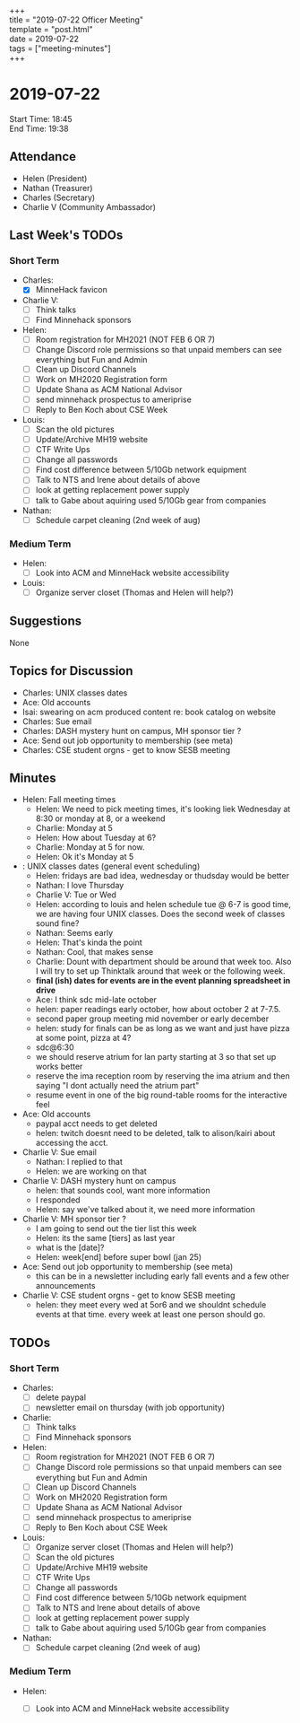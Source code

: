 +++  
title = "2019-07-22 Officer Meeting"  
template = "post.html"  
date = 2019-07-22  
tags = ["meeting-minutes"]  
+++  
# 2019-07-22

Start Time: 18:45  
End Time:   19:38  

## Attendance
- Helen     (President)
- Nathan    (Treasurer)
- Charles   (Secretary)
- Charlie V (Community Ambassador)


## Last Week's TODOs
### Short Term
 - Charles:
     - [x] MinneHack favicon
 - Charlie V:
     - [ ] Think talks
     - [ ] Find Minnehack sponsors
 - Helen:
     - [ ] Room registration for MH2021 (NOT FEB 6 OR 7)
     - [ ] Change Discord role permissions so that unpaid members can see everything but Fun and Admin
     - [ ] Clean up Discord Channels
     - [ ] Work on MH2020 Registration form
     - [ ] Update Shana as ACM National Advisor
     - [ ] send minnehack prospectus to ameriprise
     - [ ] Reply to Ben Koch about CSE Week
 - Louis:
     - [ ] Scan the old pictures
     - [ ] Update/Archive MH19 website
     - [ ]  CTF Write Ups
     - [ ] Change all passwords
     - [ ] Find cost difference between 5/10Gb network equipment
     - [ ] Talk to NTS and Irene about details of above
     - [ ] look at getting replacement power supply
     - [ ] talk to Gabe about aquiring used 5/10Gb gear from companies
 - Nathan:
     - [ ] Schedule carpet cleaning (2nd week of aug)
### Medium Term
 - Helen:
     - [ ] Look into ACM and MinneHack website accessibility
 - Louis:
     - [ ] Organize server closet (Thomas and Helen will help?)

## Suggestions
None

## Topics for Discussion 
 - Charles: UNIX classes dates
 - Ace: Old accounts
 - Isai: swearing on  acm produced content re: book catalog on website
 - Charles: Sue email
 - Charles: DASH mystery hunt on campus, MH sponsor tier ?
 - Ace: Send out job opportunity to membership (see meta)
 - Charles: CSE student orgns - get to know SESB meeting

## Minutes
 - Helen: Fall meeting times
   - Helen: We need to pick meeting times, it's looking liek Wednesday at 8:30 or monday at 8, or a weekend
   - Charlie: Monday at 5
   - Helen: How about Tuesday at 6?
   - Charlie: Monday at 5 for now.
   - Helen: Ok it's Monday at 5
 - : UNIX classes dates (general event scheduling)
   - Helen: fridays are bad idea, wednesday or thudsday would be better
   - Nathan: I love Thursday
   - Charlie V: Tue or Wed
   - Helen: according to louis and helen schedule tue @ 6-7 is good time, we are having four UNIX classes. Does the second week of classes sound fine?
   - Nathan: Seems early
   - Helen: That's kinda the point
   - Nathan: Cool, that makes sense
   - Charlie: Dount with department should be around that week too. Also I will try to set up Thinktalk around that week or the following week.
   - **final (ish) dates for events are in the event planning spreadsheet in drive**
   - Ace: I think sdc mid-late october
   - helen: paper readings early october, how about october 2 at 7-7.5.
   - second paper group meeting mid november or early december
   - helen: study for finals can be as long as we want and just have pizza at some point, pizza at 4?
   - sdc@6:30
   - we should reserve atrium for lan party starting at 3 so that set up works better
   - reserve the ima reception room by reserving the ima atrium and then saying "I dont actually need the atrium part"
   - resume event in one of the big round-table rooms for the interactive feel
 - Ace: Old accounts
   - paypal acct needs to get deleted
   - helen: twitch doesnt need to be deleted, talk to alison/kairi about accessing the acct.
 - Charlie V: Sue email
   - Nathan: I replied to that
   - Helen: we are working on that
 - Charlie V: DASH mystery hunt on campus
     - helen: that sounds cool, want more information
     - I responded
     - Helen: say we've talked about it, we need more information
 - Charlie V: MH sponsor tier ?
     - I am going to send out the tier list this week
     - Helen: its the same [tiers] as last year
     - what is the [date]?
     - Helen: week[end] before super bowl (jan 25)
 - Ace: Send out job opportunity to membership (see meta)
     - this can be in a newsletter including early fall events and a few other announcements
 - Charlie V: CSE student orgns - get to know SESB meeting
     - helen: they meet every wed at 5or6 and we shouldnt schedule events at that time. every week at least one person should go.

## TODOs
### Short Term
 - Charles:
     - [ ] delete paypal
     - [ ] newsletter email on thursday (with job opportunity)
 - Charlie:
     - [ ] Think talks
     - [ ] Find Minnehack sponsors
 - Helen:
     - [ ] Room registration for MH2021 (NOT FEB 6 OR 7)
     - [ ] Change Discord role permissions so that unpaid members can see everything but Fun and Admin
     - [ ] Clean up Discord Channels
     - [ ] Work on MH2020 Registration form
     - [ ] Update Shana as ACM National Advisor
     - [ ] send minnehack prospectus to ameriprise
     - [ ] Reply to Ben Koch about CSE Week
 - Louis:
     - [ ] Organize server closet (Thomas and Helen will help?)
     - [ ] Scan the old pictures
     - [ ] Update/Archive MH19 website
     - [ ] CTF Write Ups
     - [ ] Change all passwords
     - [ ] Find cost difference between 5/10Gb network equipment
     - [ ] Talk to NTS and Irene about details of above
     - [ ] look at getting replacement power supply
     - [ ] talk to Gabe about aquiring used 5/10Gb gear from companies
 - Nathan:
     - [ ] Schedule carpet cleaning (2nd week of aug)
### Medium Term
 - Helen:
     - [ ] Look into ACM and MinneHack website accessibility

